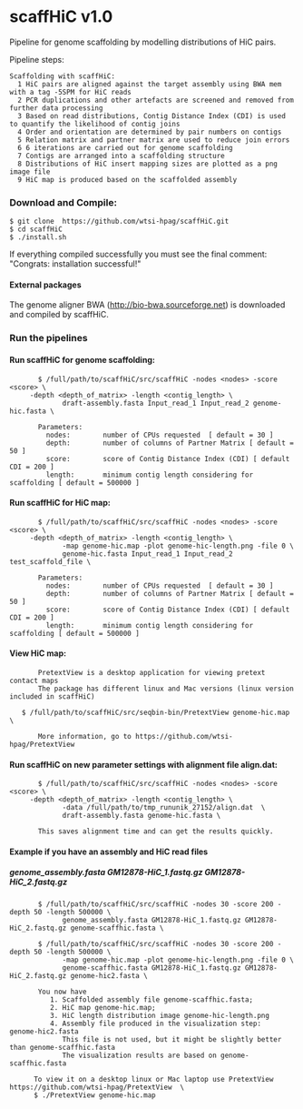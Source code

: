 # scaffHiC v1.0
Pipeline for genome scaffolding by modelling distributions of HiC pairs.

Pipeline steps:
        
    Scaffolding with scaffHiC:
      1 HiC pairs are aligned against the target assembly using BWA mem with a tag -5SPM for HiC reads
      2 PCR duplications and other artefacts are screened and removed from further data processing
      3 Based on read distributions, Contig Distance Index (CDI) is used to quantify the likelihood of contig joins
      4 Order and orientation are determined by pair numbers on contigs
      5 Relation matrix and partner matrix are used to reduce join errors
      6 6 iterations are carried out for genome scaffolding
      7 Contigs are arranged into a scaffolding structure
      8 Distributions of HiC insert mapping sizes are plotted as a png image file  
      9 HiC map is produced based on the scaffolded assembly

### Download and Compile:

    $ git clone  https://github.com/wtsi-hpag/scaffHiC.git 
    $ cd scaffHiC
    $ ./install.sh
		
If everything compiled successfully you must see the final comment: 
		"Congrats: installation successful!"		


#### External packages
The genome aligner BWA (http://bio-bwa.sourceforge.net) is downloaded and compiled by scaffHiC.

### Run the pipelines

#### Run scaffHiC for genome scaffolding:
           $ /full/path/to/scaffHiC/src/scaffHiC -nodes <nodes> -score <score> \
	   	 -depth <depth_of_matrix> -length <contig_length> \
                 draft-assembly.fasta Input_read_1 Input_read_2 genome-hic.fasta \
           
	       Parameters:
             nodes:        number of CPUs requested  [ default = 30 ]
             depth:        number of columns of Partner Matrix [ default = 50 ]
             score:        score of Contig Distance Index (CDI) [ default CDI = 200 ]
             length:       minimum contig length considering for scaffolding [ default = 500000 ]


#### Run scaffHiC for HiC map:
           $ /full/path/to/scaffHiC/src/scaffHiC -nodes <nodes> -score <score> \
	   	 -depth <depth_of_matrix> -length <contig_length> \
                 -map genome-hic.map -plot genome-hic-length.png -file 0 \ 
                 genome-hic.fasta Input_read_1 Input_read_2 test_scaffold_file \
           
	       Parameters:
             nodes:        number of CPUs requested  [ default = 30 ]
             depth:        number of columns of Partner Matrix [ default = 50 ]
             score:        score of Contig Distance Index (CDI) [ default CDI = 200 ]
             length:       minimum contig length considering for scaffolding [ default = 500000 ]


#### View HiC map:
           PretextView is a desktop application for viewing pretext contact maps
           The package has different linux and Mac versions (linux version included in scaffHiC)
           
	   $ /full/path/to/scaffHiC/src/seqbin-bin/PretextView genome-hic.map \
	    
           More information, go to https://github.com/wtsi-hpag/PretextView


#### Run scaffHiC on new parameter settings with alignment file align.dat:
           $ /full/path/to/scaffHiC/src/scaffHiC -nodes <nodes> -score <score> \
	   	 -depth <depth_of_matrix> -length <contig_length> \
                 -data /full/path/to/tmp_rununik_27152/align.dat  \
                 draft-assembly.fasta genome-hic.fasta \
          
           This saves alignment time and can get the results quickly. 


#### Example if you have an assembly and HiC read files 
##### genome_assembly.fasta  GM12878-HiC_1.fastq.gz GM12878-HiC_2.fastq.gz 
           $ /full/path/to/scaffHiC/src/scaffHiC -nodes 30 -score 200 -depth 50 -length 500000 \
                 genome_assembly.fasta GM12878-HiC_1.fastq.gz GM12878-HiC_2.fastq.gz genome-scaffhic.fasta \
          
           $ /full/path/to/scaffHiC/src/scaffHiC -nodes 30 -score 200 -depth 50 -length 500000 \
                 -map genome-hic.map -plot genome-hic-length.png -file 0 \
                 genome-scaffhic.fasta GM12878-HiC_1.fastq.gz GM12878-HiC_2.fastq.gz genome-hic2.fasta \
          
           You now have  
              1. Scaffolded assembly file genome-scaffhic.fasta; 
              2. HiC map genome-hic.map;  
              3. HiC length distribution image genome-hic-length.png 
              4. Assembly file produced in the visualization step:  genome-hic2.fasta 
                 This file is not used, but it might be slightly better than genome-scaffhic.fasta 
                 The visualization results are based on genome-scaffhic.fasta 
                 
          To view it on a desktop linux or Mac laptop use PretextView https://github.com/wtsi-hpag/PretextView  \
          $ ./PretextView genome-hic.map

 
